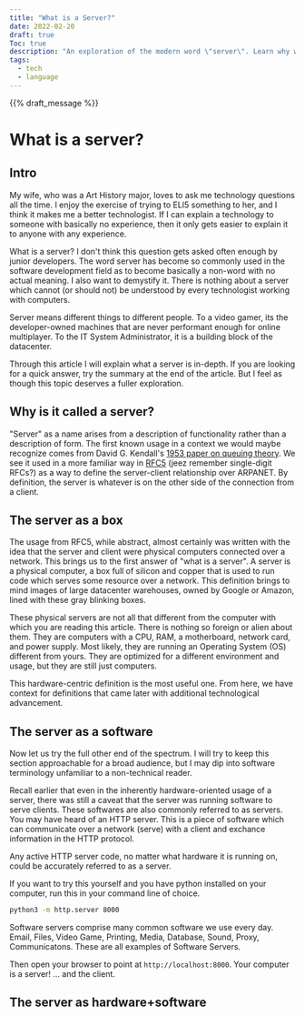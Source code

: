 ```yaml
---
title: "What is a Server?"
date: 2022-02-20
draft: true
Toc: true
description: "An exploration of the modern word \"server\". Learn why we use this word, its origins, and why it confuses. Approachable for the layperson but hopefully instills further curiosity in the technical mind."
tags: 
  - tech
  - language
---
```


{{% draft_message %}}

# What is a server?

## Intro
My wife, who was a Art History major, loves to ask me technology questions all the time. I enjoy the exercise of trying to ELI5 something to her, and I think it makes me a better technologist. If I can explain a technology to someone with basically no experience, then it only gets easier to explain it to anyone with any experience. 

What is a server? I don't think this question gets asked often enough by junior developers. The word server has become so commonly used in the software development field as to become basically a non-word with no actual meaning. I also want to demystify it. There is nothing about a server which cannot (or should not) be understood by every technologist working with computers.

Server means different things to different people. To a video gamer, its the developer-owned machines that are never performant enough for online multiplayer. To the IT System Administrator, it is a building block of the datacenter. 

Through this article I will explain what a server is in-depth. If you are looking for a quick answer, try the summary at the end of the article. But I feel as though this topic deserves a fuller exploration. 

## Why is it called a server?
"Server" as a name arises from a description of functionality rather than a description of form. The first known usage in a context we would maybe recognize comes from David G. Kendall's [1953 paper on queuing theory](https://projecteuclid.org/journals/annals-of-mathematical-statistics/volume-24/issue-3/Stochastic-Processes-Occurring-in-the-Theory-of-Queues-and-their/10.1214/aoms/1177728975.full). We see it used in a more familiar way in [RFC5](https://datatracker.ietf.org/doc/html/rfc5) (jeez remember single-digit RFCs?) as a way to define the server-client relationship over ARPANET. By definition, the server is whatever is on the other side of the connection from a client. 

## The server as a box
The usage from RFC5, while abstract, almost certainly was written with the idea that the server and client were physical computers connected over a network. This brings us to the first answer of "what is a server". A server is a physical computer, a box full of silicon and copper that is used to run code which serves some resource over a network. This definition brings to mind images of large datacenter warehouses, owned by Google or Amazon, lined with these gray blinking boxes. 

These physical servers are not all that different from the computer with which you are reading this article. There is nothing so foreign or alien about them. They are computers with a CPU, RAM, a motherboard, network card, and power supply. Most likely, they are running an Operating System (OS) different from yours. They are optimized for a different environment and usage, but they are still just computers. 

This hardware-centric definition is the most useful one. From here, we have context for definitions that came later with additional technological advancement. 

## The server as a software
Now let us try the full other end of the spectrum. I will try to keep this section approachable for a broad audience, but I may dip into software terminology unfamiliar to a non-technical reader.

Recall earlier that even in the inherently hardware-oriented usage of a server, there was still a caveat that the server was running software to serve clients. These softwares are also commonly referred to as servers. You may have heard of an HTTP server. This is a piece of software which can communicate over a network (serve) with a client and exchance information in the HTTP protocol. 

Any active HTTP server code, no matter what hardware it is running on, could be accurately referred to as a server. 

If you want to try this yourself and you have python installed on your computer, run this in your command line of choice. 

```bash
python3 -m http.server 8000
```

Software servers comprise many common software we use every day. Email, Files, Video Game, Printing, Media, Database, Sound, Proxy, Communicatons. These are all examples of Software Servers. 

Then open your browser to point at `http://localhost:8000`. Your computer is a server! ... and the client. 

## The server as hardware+software

